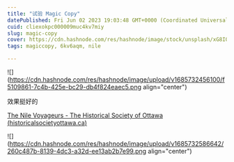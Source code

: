 ```yaml
---
title: "试验 Magic Copy"
datePublished: Fri Jun 02 2023 19:03:48 GMT+0000 (Coordinated Universal Time)
cuid: cliexokpc000009muc4kv7miy
slug: magic-copy
cover: https://cdn.hashnode.com/res/hashnode/image/stock/unsplash/xG8IQMqMITM/upload/a70f6a077649e9555bcf5002281fab3d.jpeg
tags: magiccopy, 6kv6aqm, nile

---
```


![](https://cdn.hashnode.com/res/hashnode/image/upload/v1685732456100/f5109861-7c4b-425e-bc29-db4f824eaec5.png align="center")

效果挺好的

[The Nile Voyageurs - The Historical Society of Ottawa (](https://www.historicalsocietyottawa.ca/publications/ottawa-stories/personalities-from-the-very-famous-to-the-lesser-known/the-nile-voyageurs)[historicalsocietyottawa.ca](http://historicalsocietyottawa.ca)[)](https://www.historicalsocietyottawa.ca/publications/ottawa-stories/personalities-from-the-very-famous-to-the-lesser-known/the-nile-voyageurs)

![](https://cdn.hashnode.com/res/hashnode/image/upload/v1685732586642/260c487b-8139-4dc3-a32d-ee13ab2b7e99.png align="center")